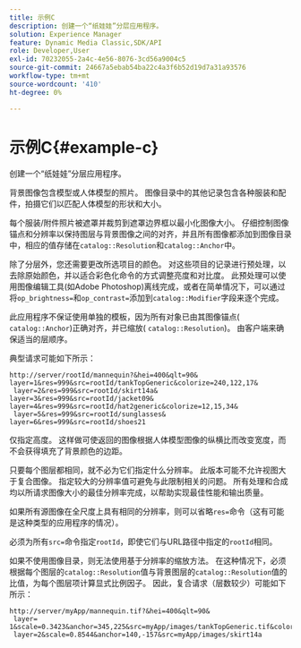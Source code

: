 ```yaml
---
title: 示例C
description: 创建一个“纸娃娃”分层应用程序。
solution: Experience Manager
feature: Dynamic Media Classic,SDK/API
role: Developer,User
exl-id: 70232055-2a4c-4e56-8076-3cd56a9004c5
source-git-commit: 24667a5ebab54ba22c4a3f6b52d19d7a31a93576
workflow-type: tm+mt
source-wordcount: '410'
ht-degree: 0%

---
```


# 示例C{#example-c}

创建一个“纸娃娃”分层应用程序。

背景图像包含模型或人体模型的照片。 图像目录中的其他记录包含各种服装和配件，拍摄它们以匹配人体模型的形状和大小。

每个服装/附件照片被遮罩并裁剪到遮罩边界框以最小化图像大小。 仔细控制图像锚点和分辨率以保持图层与背景图像之间的对齐，并且所有图像都添加到图像目录中，相应的值存储在`catalog::Resolution`和`catalog::Anchor`中。

除了分层外，您还需要更改所选项目的颜色。 对这些项目的记录进行预处理，以去除原始颜色，并以适合彩色化命令的方式调整亮度和对比度。 此预处理可以使用图像编辑工具(如Adobe Photoshop)离线完成，或者在简单情况下，可以通过将`op_brightness=`和`op_contrast=`添加到`catalog::Modifier`字段来逐个完成。

此应用程序不保证使用单独的模板，因为所有对象已由其图像锚点( `catalog::Anchor`)正确对齐，并已缩放( `catalog::Resolution`)。 由客户端来确保适当的层顺序。

典型请求可能如下所示：

```
http://server/rootId/mannequin?&hei=400&qlt=90&
layer=1&res=999&src=rootId/tankTopGeneric&colorize=240,122,17&
 layer=2&res=999&src=rootId/skirt14a&
layer=3&res=999&src=rootId/jacket09&
layer=4&res=999&src=rootId/hat2generic&colorize=12,15,34&
 layer=5&res=999&src=rootId/sunglasses&
layer=6&res=999&src=rootId/shoes21
```

仅指定高度。 这样做可使返回的图像根据人体模型图像的纵横比而改变宽度，而不会获得填充了背景颜色的边距。

只要每个图层都相同，就不必为它们指定什么分辨率。 此版本可能不允许视图大于复合图像。 指定较大的分辨率值可避免与此限制相关的问题。 所有处理和合成均以所请求图像大小的最佳分辨率完成，以帮助实现最佳性能和输出质量。

如果所有源图像在全尺度上具有相同的分辨率，则可以省略`res=`命令（这有可能是这种类型的应用程序的情况）。

必须为所有`src=`命令指定`rootId`，即使它们与URL路径中指定的`rootId`相同。

如果不使用图像目录，则无法使用基于分辨率的缩放方法。 在这种情况下，必须根据每个图层的`catalog::Resolution`值与背景图层的`catalog::Resolution`值的比值，为每个图层项计算显式比例因子。 因此，复合请求（层数较少）可能如下所示：

```
http://server/myApp/mannequin.tif?&hei=400&qlt=90&
 layer= 1&scale=0.3423&anchor=345,225&src=myApp/images/tankTopGeneric.tif&colorize=240,122,17&
 layer=2&scale=0.8544&anchor=140,-157&src=myApp/images/skirt14a
```

